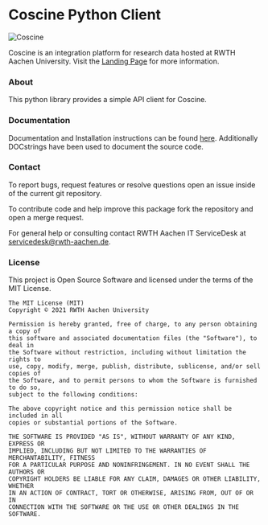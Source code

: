 # Coscine Python Client

![Coscine](data/logo.png)

Coscine is an integration platform for research data hosted at RWTH Aachen University.
Visit the [Landing Page](https://coscine.pages.rwth-aachen.de/docs/public/pages) for
more information.

### About

This python library provides a simple API client for Coscine.

### Documentation

Documentation and Installation instructions can be found [here](https://git.rwth-aachen.de/coscine/docs/public/coscine-api-python-client/-/wikis/home).
Additionally DOCstrings have been used to document the source code.

### Contact

To report bugs, request features or resolve questions open an issue inside
of the current git repository.

To contribute code and help improve this package fork the repository and
open a merge request.

For general help or consulting contact RWTH Aachen
IT ServiceDesk at <servicedesk@rwth-aachen.de>.

### License

This project is Open Source Software and licensed
under the terms of the MIT License.
```
The MIT License (MIT)
Copyright © 2021 RWTH Aachen University

Permission is hereby granted, free of charge, to any person obtaining a copy of
this software and associated documentation files (the "Software"), to deal in
the Software without restriction, including without limitation the rights to
use, copy, modify, merge, publish, distribute, sublicense, and/or sell copies of
the Software, and to permit persons to whom the Software is furnished to do so,
subject to the following conditions:

The above copyright notice and this permission notice shall be included in all
copies or substantial portions of the Software.

THE SOFTWARE IS PROVIDED "AS IS", WITHOUT WARRANTY OF ANY KIND, EXPRESS OR
IMPLIED, INCLUDING BUT NOT LIMITED TO THE WARRANTIES OF MERCHANTABILITY, FITNESS
FOR A PARTICULAR PURPOSE AND NONINFRINGEMENT. IN NO EVENT SHALL THE AUTHORS OR
COPYRIGHT HOLDERS BE LIABLE FOR ANY CLAIM, DAMAGES OR OTHER LIABILITY, WHETHER
IN AN ACTION OF CONTRACT, TORT OR OTHERWISE, ARISING FROM, OUT OF OR IN
CONNECTION WITH THE SOFTWARE OR THE USE OR OTHER DEALINGS IN THE SOFTWARE.
```